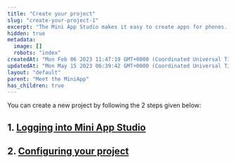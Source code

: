 ```yaml
---
title: "Create your project"
slug: "create-your-project-1"
excerpt: "The Mini App Studio makes it easy to create apps for phones. This section explains how to start a new sample NEARME app project."
hidden: true
metadata: 
  image: []
  robots: "index"
createdAt: "Mon Feb 06 2023 11:47:19 GMT+0000 (Coordinated Universal Time)"
updatedAt: "Mon May 15 2023 06:39:42 GMT+0000 (Coordinated Universal Time)"
layout: "default"
parent: "Meet the MiniApp"
has_children: true
---
```

You can create a new project by following the 2 steps given below:

## 1.  [ Logging into Mini App Studio](doc:logging-into-mini-app-studio)

## 2.  [Configuring your project](doc:configure-your-project)

